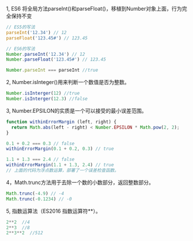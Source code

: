 1, ES6 将全局方法parseInt()和parseFloat()，移植到Number对象上面，行为完全保持不变
```javascript
// ES5的写法
parseInt('12.34') // 12
parseFloat('123.45#') // 123.45

// ES6的写法
Number.parseInt('12.34') // 12
Number.parseFloat('123.45#') // 123.45

Number.parseInt === parseInt //true
```
2, Number.isInteger()用来判断一个数值是否为整数。
```javascript
Number.isInterger(12) //true
Number.isInterger(12.3) //false
```

3, Number.EPSILON的实质是一个可以接受的最小误差范围。

```javascript
function withinErrorMargin (left, right) {
  return Math.abs(left - right) < Number.EPSILON * Math.pow(2, 2);
}

0.1 + 0.2 === 0.3 // false
withinErrorMargin(0.1 + 0.2, 0.3) // true

1.1 + 1.3 === 2.4 // false
withinErrorMargin(1.1 + 1.3, 2.4) // true
// 上面的代码为浮点数运算，部署了一个误差检查函数。
```

4，Math.trunc方法用于去除一个数的小数部分，返回整数部分。
```js
Math.trunc(-4.9) // -4
Math.trunc(-0.1234) // -0
```

5, 指数运算法（ES2016 指数运算符**）。
```js
2**2  //4
2**3  //8
2**3**2  //512
```
